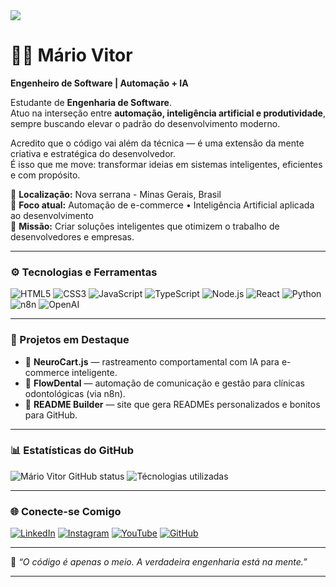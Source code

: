 <div>
  <img style="100%" src="https://capsule-render.vercel.app/api?type=waving&height=100&section=header&reversal=false&fontSize=70&fontColor=FFFFFF&fontAlign=50&fontAlignY=50&stroke=-&descSize=20&descAlign=50&descAlignY=50&color=gradient"  />
</div>

###
# 👨‍💻 Mário Vitor

**Engenheiro de Software | Automação + IA**

Estudante de **Engenharia de Software**.  
Atuo na interseção entre **automação, inteligência artificial e produtividade**, sempre buscando elevar o padrão do desenvolvimento moderno.

Acredito que o código vai além da técnica — é uma extensão da mente criativa e estratégica do desenvolvedor.  
É isso que me move: transformar ideias em sistemas inteligentes, eficientes e com propósito.

📍 **Localização:** Nova serrana - Minas Gerais, Brasil  
🚀 **Foco atual:** Automação de e-commerce • Inteligência Artificial aplicada ao desenvolvimento  
🧭 **Missão:** Criar soluções inteligentes que otimizem o trabalho de desenvolvedores e empresas.

---

### ⚙️ Tecnologias e Ferramentas

![HTML5](https://img.shields.io/badge/HTML5-111111?style=for-the-badge&logo=html5)
![CSS3](https://img.shields.io/badge/CSS3-111111?style=for-the-badge&logo=css3)
![JavaScript](https://img.shields.io/badge/JavaScript-111111?style=for-the-badge&logo=javascript)
![TypeScript](https://img.shields.io/badge/TypeScript-111111?style=for-the-badge&logo=typescript)
![Node.js](https://img.shields.io/badge/Node.js-111111?style=for-the-badge&logo=node.js)
![React](https://img.shields.io/badge/React-111111?style=for-the-badge&logo=react)
![Python](https://img.shields.io/badge/Python-111111?style=for-the-badge&logo=python)
![n8n](https://img.shields.io/badge/n8n-111111?style=for-the-badge&logo=n8n)
![OpenAI](https://img.shields.io/badge/OpenAI-111111?style=for-the-badge&logo=openai)

---

### 🧩 Projetos em Destaque

- 🧠 **NeuroCart.js** — rastreamento comportamental com IA para e-commerce inteligente.  
- 🦷 **FlowDental** — automação de comunicação e gestão para clínicas odontológicas (via n8n).  
- 🧱 **README Builder** — site que gera READMEs personalizados e bonitos para GitHub.  

---


### 📊 Estatísticas do GitHub

![Mário Vitor GitHub status](https://github-readme-stats.vercel.app/api?username=mariovitorfs&show_icons=true&theme=tokyonight&hide_border=true&border_radius=12)
![Técnologias utilizadas](https://github-readme-stats.vercel.app/api/top-langs/?username=mariovitorfs&layout=compact&theme=tokyonight&hide_border=true&border_radius=12)

---

### 🌐 Conecte-se Comigo

[![LinkedIn](https://img.shields.io/badge/LinkedIn-0A66C2?style=for-the-badge&logo=linkedin&logoColor=white)](https://linkedin.com/in/mariovitorfs)
[![Instagram](https://img.shields.io/badge/Instagram-E4405F?style=for-the-badge&logo=instagram&logoColor=white)](https://instagram.com/mariovitorfs)
[![YouTube](https://img.shields.io/badge/YouTube-FF0000?style=for-the-badge&logo=youtube&logoColor=white)](https://youtube.com/mariovitorfs)
[![GitHub](https://img.shields.io/badge/GitHub-111111?style=for-the-badge&logo=github&logoColor=white)](https://github.com/mariovitorfs)

---

🧭 *“O código é apenas o meio. A verdadeira engenharia está na mente.”*

---
